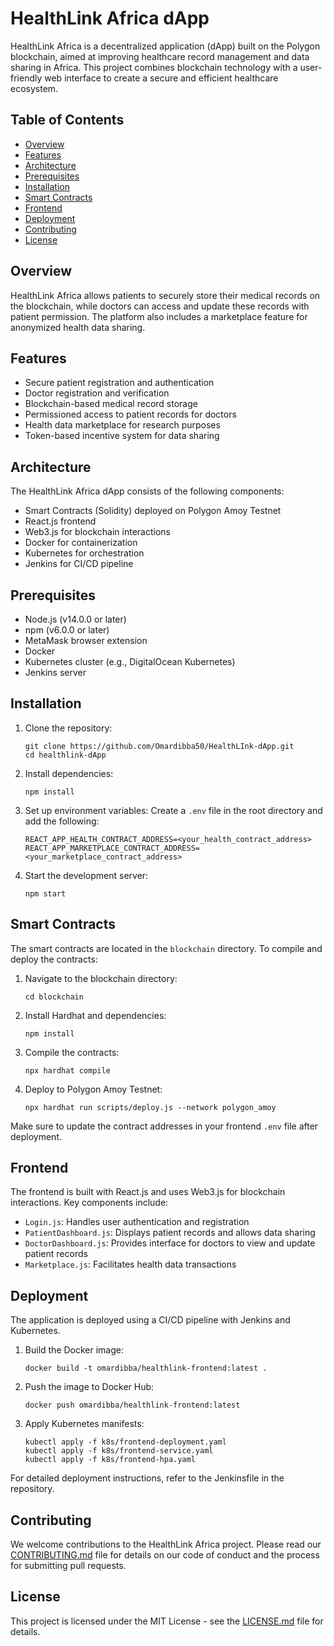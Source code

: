 # HealthLink Africa dApp

HealthLink Africa is a decentralized application (dApp) built on the Polygon blockchain, aimed at improving healthcare record management and data sharing in Africa. This project combines blockchain technology with a user-friendly web interface to create a secure and efficient healthcare ecosystem.

## Table of Contents

- [Overview](#overview)
- [Features](#features)
- [Architecture](#architecture)
- [Prerequisites](#prerequisites)
- [Installation](#installation)
- [Smart Contracts](#smart-contracts)
- [Frontend](#frontend)
- [Deployment](#deployment)
- [Contributing](#contributing)
- [License](#license)

## Overview

HealthLink Africa allows patients to securely store their medical records on the blockchain, while doctors can access and update these records with patient permission. The platform also includes a marketplace feature for anonymized health data sharing.

## Features

- Secure patient registration and authentication
- Doctor registration and verification
- Blockchain-based medical record storage
- Permissioned access to patient records for doctors
- Health data marketplace for research purposes
- Token-based incentive system for data sharing

## Architecture

The HealthLink Africa dApp consists of the following components:

- Smart Contracts (Solidity) deployed on Polygon Amoy Testnet
- React.js frontend
- Web3.js for blockchain interactions
- Docker for containerization
- Kubernetes for orchestration
- Jenkins for CI/CD pipeline

## Prerequisites

- Node.js (v14.0.0 or later)
- npm (v6.0.0 or later)
- MetaMask browser extension
- Docker
- Kubernetes cluster (e.g., DigitalOcean Kubernetes)
- Jenkins server

## Installation

1. Clone the repository:
   ```
   git clone https://github.com/Omardibba50/HealthLInk-dApp.git
   cd healthlink-dApp
   ```

2. Install dependencies:
   ```
   npm install
   ```

3. Set up environment variables:
   Create a `.env` file in the root directory and add the following:
   ```
   REACT_APP_HEALTH_CONTRACT_ADDRESS=<your_health_contract_address>
   REACT_APP_MARKETPLACE_CONTRACT_ADDRESS=<your_marketplace_contract_address>
   ```

4. Start the development server:
   ```
   npm start
   ```

## Smart Contracts

The smart contracts are located in the `blockchain` directory. To compile and deploy the contracts:

1. Navigate to the blockchain directory:
   ```
   cd blockchain
   ```

2. Install Hardhat and dependencies:
   ```
   npm install
   ```

3. Compile the contracts:
   ```
   npx hardhat compile
   ```

4. Deploy to Polygon Amoy Testnet:
   ```
   npx hardhat run scripts/deploy.js --network polygon_amoy
   ```

Make sure to update the contract addresses in your frontend `.env` file after deployment.

## Frontend

The frontend is built with React.js and uses Web3.js for blockchain interactions. Key components include:

- `Login.js`: Handles user authentication and registration
- `PatientDashboard.js`: Displays patient records and allows data sharing
- `DoctorDashboard.js`: Provides interface for doctors to view and update patient records
- `Marketplace.js`: Facilitates health data transactions

## Deployment

The application is deployed using a CI/CD pipeline with Jenkins and Kubernetes. 

1. Build the Docker image:
   ```
   docker build -t omardibba/healthlink-frontend:latest .
   ```

2. Push the image to Docker Hub:
   ```
   docker push omardibba/healthlink-frontend:latest
   ```

3. Apply Kubernetes manifests:
   ```
   kubectl apply -f k8s/frontend-deployment.yaml
   kubectl apply -f k8s/frontend-service.yaml
   kubectl apply -f k8s/frontend-hpa.yaml
   ```

For detailed deployment instructions, refer to the Jenkinsfile in the repository.

## Contributing

We welcome contributions to the HealthLink Africa project. Please read our [CONTRIBUTING.md](CONTRIBUTING.md) file for details on our code of conduct and the process for submitting pull requests.

## License

This project is licensed under the MIT License - see the [LICENSE.md](LICENSE.md) file for details.